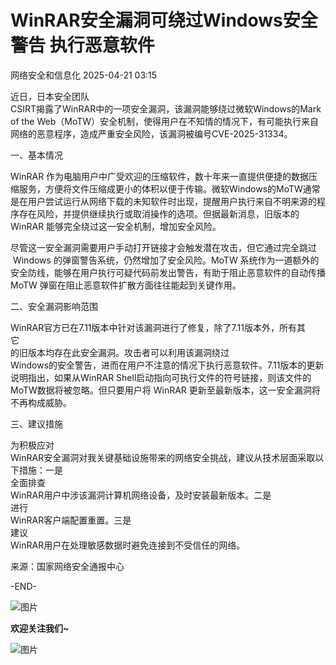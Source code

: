 #  WinRAR安全漏洞可绕过Windows安全警告 执行恶意软件   
 网络安全和信息化   2025-04-21 03:15  
  
近日，日本安全团队  
CSIRT揭露了WinRAR中的一项安全漏洞，该漏洞能够绕过微软Windows的Mark of the Web（MoTW）安全机制，使得用户在不知情的情况下，有可能执行来自网络的恶意程序，造成严重安全风险，该漏洞被编号CVE-2025-31334。  
  
一、基本情况  
  
WinRAR 作为电脑用户中广受欢迎的压缩软件，数十年来一直提供便捷的数据压缩服务，方便将文件压缩成更小的体积以便于传输。微软Windows的MoTW通常是在用户尝试运行从网络下载的未知软件时出现，提醒用户执行来自不明来源的程序存在风险，并提供继续执行或取消操作的选项。但据最新消息，旧版本的 WinRAR 能够完全绕过这一安全机制，增加安全风险。  
  
尽管这一安全漏洞需要用户手动打开链接才会触发潜在攻击，但它通过完全跳过  
 Windows 的弹窗警告系统，仍然增加了安全风险。MoTW 系统作为一道额外的安全防线，能够在用户执行可疑代码前发出警告，有助于阻止恶意软件的自动传播MoTW 弹窗在阻止恶意软件扩散方面往往能起到关键作用。  
  
二、安全漏洞影响范围  
  
WinRAR官方已在7.11版本中针对该漏洞进行了修复，除了7.11版本外，所有其  
它  
的旧版本均存在此安全漏洞。攻击者可以利用该漏洞绕过  
Windows的安全警告，进而在用户不注意的情况下执行恶意软件。7.11版本的更新说明指出，如果从WinRAR Shell启动指向可执行文件的符号链接，则该文件的MoTW数据将被忽略。但只要用户将 WinRAR 更新至最新版本，这一安全漏洞将不再构成威胁。  
  
三、建议措施  
  
为积极应对  
WinRAR安全漏洞对我关键基础设施带来的网络安全挑战，建议从技术层面采取以下措施：一是  
全面排查  
WinRAR用户中涉该漏洞计算机网络设备，及时安装最新版本。二是  
进行  
WinRAR客户端配置重置。三是  
建议  
WinRAR用户在处理敏感数据时避免连接到不受信任的网络。  
  
来源：国家网络安全通报中心  
  
-END-  
  
![图片](https://mmbiz.qpic.cn/sz_mmbiz_gif/co91jb4rYkM8O2Vk1NMvSibBxaP5NSgRL1CpLoy06mLBVffNPZvoS2J6QNQnu0ybyprZ4UicZ4X7icgo5M3YWndwg/640?wx_fmt=gif&wxfrom=5&wx_lazy=1&wx_co=1&tp=webp "")  
  
  
**欢迎关注我们~**  
  
  
![图片](https://mmbiz.qpic.cn/sz_mmbiz_jpg/co91jb4rYkOSU1xg4xqGTRzKia2u7n9vpBNvN4tu4xdZsDQLJ6ysIANeNPwWOCANicztN09SZt9JicD9icgiaf2ZV1Q/640?wx_fmt=other&from=appmsg&wxfrom=5&wx_lazy=1&wx_co=1&tp=webp "")  
  
